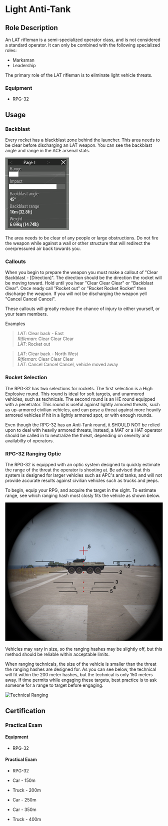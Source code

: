 # Light Anti-Tank

## Role Description

An LAT rifleman is a semi-specialized operator class, and is not considered a standard operator. It can only be combined with the following specialized roles:

- Marksman
- Leadership

The primary role of the LAT rifleman is to eliminate light vehicle threats.

### Equipment

- RPG-32

## Usage

### Backblast

Every rocket has a blackblast zone behind the launcher. This area needs to be clear before discharging an LAT weapon. You can see the backblast angle and range in the ACE arsenal stats.

![LAT Stats](images/lat-stats.png)

The area needs to be clear of any people or large obstructions. Do not fire the weapon while against a wall or other structure that will redirect the overpressured air back towards you.

### Callouts

When you begin to prepare the weapon you must make a callout of "Clear Backblast - [Direction]". The direction should be the direction the rocket will be moving toward. Hold until you hear "Clear Clear Clear" or "Backblast Clear". Once ready call "Rocket out" or "Rocket Rocket Rocket" then discharge the weapon. If you will not be discharging the weapon yell "Cancel Cancel Cancel".

These callouts will greatly reduce the chance of injury to either yourself, or your team members.

Examples

> *LAT*: Clear back - East  
> *Rifleman*: Clear Clear Clear  
> *LAT*: Rocket out

> *LAT*: Clear back - North West  
> *Rifleman*: Clear Clear Clear  
> *LAT*: Cancel Cancel Cancel, vehicle moved away

### Rocket Selection

The RPG-32 has two selections for rockets. The first selection is a High Explosive round. This round is ideal for soft targets, and unarmored vehicles, such as technicals. The second round is an HE round equipped with a penetrator. This round is useful against lightly armored threats, such as up-armored civilian vehicles, and can pose a threat against more heavily armored vehicles if hit in a lightly armored spot, or with enough rounds. 

Even though the RPG-32 has an Anti-Tank round, it SHOULD NOT be relied upon to deal with heavily armored threats, instead, a MAT or a HAT operator should be called in to neutralize the threat, depending on severity and availabilty of operators.

### RPG-32 Ranging Optic

The RPG-32 is equipped with an optic system designed to quickly estimate the range of the threat the operator is shooting at. Be advised that this system is designed for larger vehicles such as APC's and tanks, and will not provide accurate results against civilian vehicles such as trucks and jeeps.

To begin, equip your RPG, and acquire the target in the sight. To estimate range, see which ranging hash most closly fits the vehicle as shown below.

![Correct Ranging](images/BTR_LAT_Sight.png)

Vehicles may vary in size, so the ranging hashes may be slightly off, but this method should be reliable within acceptable limits.

When ranging technicals, the size of the vehicle is smaller than the threat the ranging hashes are designed for. As you can see below, the technical will fit within the 200 meter hashes, but the technical is only 150 meters away. If time permits while engaging these targets, best practice is to ask someone for a range to target before engaging.

![Technical Ranging](Technical_LAT_Sight.png)


## Certification

### Practical Exam

#### Equipment

- RPG-32

#### Practical Exam

- RPG-32

- Car   - 150m
- Truck - 200m
- Car   - 250m
- Car   - 350m
- Truck - 400m
